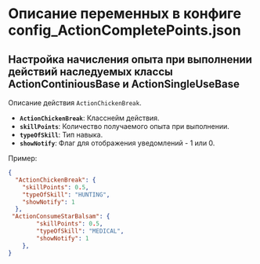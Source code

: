 # Описание переменных в конфиге config_ActionCompletePoints.json
## Настройка начисления опыта при выполнении действий наследуемых классы ActionContiniousBase и ActionSingleUseBase
Описание действия `ActionChickenBreak`.

- **`ActionChickenBreak`**: Класснейм действия.
- **`skillPoints`**: Количество получаемого опыта при выполнении.
- **`typeOfSkill`**: Тип навыка.
- **`showNotify`**: Флаг для отображения уведомлений - 1 или 0.

Пример:

```json
{
  "ActionChickenBreak": {
    "skillPoints": 0.5,
    "typeOfSkill": "HUNTING",
    "showNotify": 1
  },
 "ActionConsumeStarBalsam": {
        "skillPoints": 0.5,
        "typeOfSkill": "MEDICAL",
        "showNotify": 1
    },
}
